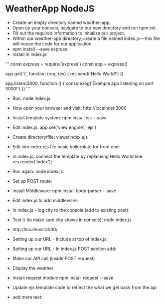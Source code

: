 # WeatherApp NodeJS

* Create an empty directory named weather-app.
* Open up your console, navigate to our new directory and run npm init.
* Fill out the required information to initialize our project.
* Within our weather-app directory, create a file named index.js — this file will house the code for our application.
* npm install --save express
* install in index.js

'''
const express = require('express')
const app = express()

app.get('/', function (req, res) {
  res.send('Hello World!')
})

app.listen(3000, function () {
  console.log('Example app listening on port 3000!')
})
'''

* Run: node index.js
* Now open your browser and visit: http://localhost:3000
* Install template system: npm install ejs --save
* Edit index.js: app.set('view engine', 'ejs')
* Create directory/file: views\index.ejs
* Edit into index.ejs file basic boilerplate for front end:

* In index.js, connect the template by replaceing Hello World line res.render('index');
* Run again: node index.js
* Set up POST route:

* install Middleware: npm install body-parser --save
* Edit index.js to add middleware:

* In index.js - log city to the console (add to existing post):

* Test it (to make sure city shows in console): node index.js
* http://localhost:3000/
* Setting up our URL - Include at top of index.js:

* Setting up our URL - In index.js POST section add:

* Make our API call (inside POST request)

* Display the weather

* Install request module npm install request --save
* Update ejs template code to reflect the what we get back from the api

* add more text:
